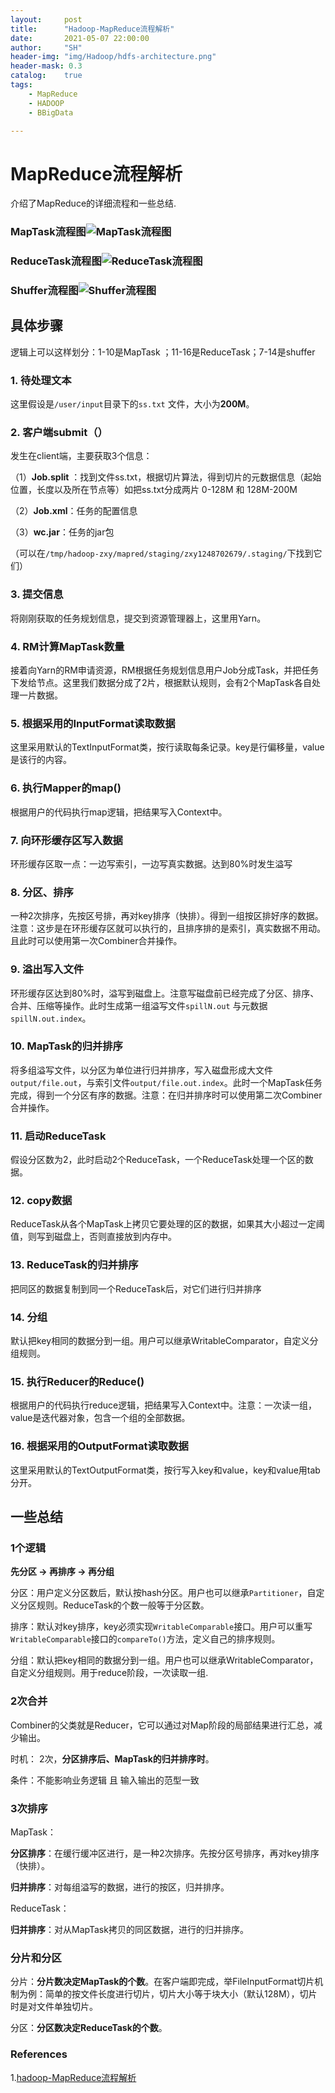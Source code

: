 ```yaml
---
layout:     post
title:      "Hadoop-MapReduce流程解析"
date:       2021-05-07 22:00:00
author:     "SH"
header-img: "img/Hadoop/hdfs-architecture.png"
header-mask: 0.3
catalog:    true
tags:
    - MapReduce
    - HADOOP
    - BBigData

---
```


# MapReduce流程解析

介绍了MapReduce的详细流程和一些总结.

### MapTask流程图![MapTask流程图](/img/MR_MapTask流程图.png)
### ReduceTask流程图![ReduceTask流程图](/img/MR_ReduceTask流程图.png)
### Shuffer流程图![Shuffer流程图](/img/MR_Shuffer流程图.png)
## 具体步骤
逻辑上可以这样划分：1-10是MapTask ；11-16是ReduceTask；7-14是shuffer

### **1. 待处理文本**
这里假设是`/user/input`目录下的`ss.txt` 文件，大小为**200M**。

### **2. 客户端submit（）**
发生在client端，主要获取3个信息：

（1）**Job.split** ：找到文件ss.txt，根据切片算法，得到切片的元数据信息（起始位置，长度以及所在节点等）如把ss.txt分成两片 0-128M 和 128M-200M

（2）**Job.xml**：任务的配置信息

（3）**wc.jar**：任务的jar包

（可以在`/tmp/hadoop-zxy/mapred/staging/zxy1248702679/.staging/`下找到它们）

### **3. 提交信息**
将刚刚获取的任务规划信息，提交到资源管理器上，这里用Yarn。

### **4. RM计算MapTask数量**
接着向Yarn的RM申请资源，RM根据任务规划信息用户Job分成Task，并把任务下发给节点。这里我们数据分成了2片，根据默认规则，会有2个MapTask各自处理一片数据。

### **5. 根据采用的InputFormat读取数据**
这里采用默认的TextInputFormat类，按行读取每条记录。key是行偏移量，value是该行的内容。

### **6. 执行Mapper的map()**
根据用户的代码执行map逻辑，把结果写入Context中。

### **7. 向环形缓存区写入数据**
环形缓存区取一点：一边写索引，一边写真实数据。达到80%时发生溢写

### **8. 分区、排序**
一种2次排序，先按区号排，再对key排序（快排）。得到一组按区排好序的数据。注意：这步是在环形缓存区就可以执行的，且排序排的是索引，真实数据不用动。且此时可以使用第一次Combiner合并操作。

### **9. 溢出写入文件**
环形缓存区达到80%时，溢写到磁盘上。注意写磁盘前已经完成了分区、排序、合并、压缩等操作。此时生成第一组溢写文件`spillN.out` 与元数据`spillN.out.index`。

### **10. MapTask的归并排序**
将多组溢写文件，以分区为单位进行归并排序，写入磁盘形成大文件`output/file.out`，与索引文件`output/file.out.index`。此时一个MapTask任务完成，得到一个分区有序的数据。注意：在归并排序时可以使用第二次Combiner合并操作。

### **11. 启动ReduceTask**
假设分区数为2，此时启动2个ReduceTask，一个ReduceTask处理一个区的数据。

### **12. copy数据**
ReduceTask从各个MapTask上拷贝它要处理的区的数据，如果其大小超过一定阈值，则写到磁盘上，否则直接放到内存中。

### **13. ReduceTask的归并排序**
把同区的数据复制到同一个ReduceTask后，对它们进行归并排序

### **14. 分组**
默认把key相同的数据分到一组。用户可以继承WritableComparator，自定义分组规则。

### **15. 执行Reducer的Reduce()**
根据用户的代码执行reduce逻辑，把结果写入Context中。注意：一次读一组，value是迭代器对象，包含一个组的全部数据。

### **16. 根据采用的OutputFormat读取数据**
这里采用默认的TextOutputFormat类，按行写入key和value，key和value用tab分开。

## 一些总结
### **1个逻辑**
**先分区 -> 再排序 -> 再分组**

分区：用户定义分区数后，默认按hash分区。用户也可以继承`Partitioner`，自定义分区规则。ReduceTask的个数一般等于分区数。

排序：默认对key排序，key必须实现`WritableComparable`接口。用户可以重写`WritableComparable`接口的`compareTo()`方法，定义自己的排序规则。

分组：默认把key相同的数据分到一组。用户也可以继承WritableComparator，自定义分组规则。用于reduce阶段，一次读取一组.

### **2次合并**
Combiner的父类就是Reducer，它可以通过对Map阶段的局部结果进行汇总，减少输出。

时机： 2次，**分区排序后、MapTask的归并排序时**。

条件：不能影响业务逻辑 且 输入输出的范型一致

### **3次排序**
MapTask：

**分区排序**：在缓行缓冲区进行，是一种2次排序。先按分区号排序，再对key排序（快排）。

**归并排序**：对每组溢写的数据，进行的按区，归并排序。

ReduceTask：

**归并排序**：对从MapTask拷贝的同区数据，进行的归并排序。

### **分片和分区**
分片：**分片数决定MapTask的个数**。在客户端即完成，举FileInputFormat切片机制为例：简单的按文件长度进行切片，切片大小等于块大小（默认128M），切片时是对文件单独切片。

分区：**分区数决定ReduceTask的个数**。



### References
1.[hadoop-MapReduce流程解析](https://zouxxyy.github.io/2019/08/30/hadoop-MapReduce%E6%B5%81%E7%A8%8B%E8%A7%A3%E6%9E%90/#more)

